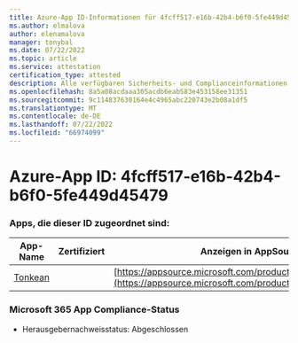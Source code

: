 ```yaml
---
title: Azure-App ID-Informationen für 4fcff517-e16b-42b4-b6f0-5fe449d45479
ms.author: elmalova
author: elenamalova
manager: tonybal
ms.date: 07/22/2022
ms.topic: article
ms.service: attestation
certification_type: attested
description: Alle verfügbaren Sicherheits- und Complianceinformationen für 4fcff517-e16b-42b4-b6f0-5fe449d45479.
ms.openlocfilehash: 8a5a08acdaaa305acdb6eab583e453158ee31351
ms.sourcegitcommit: 9c114837630164e4c4965abc220743e2b08a1df5
ms.translationtype: MT
ms.contentlocale: de-DE
ms.lasthandoff: 07/22/2022
ms.locfileid: "66974099"
---
```

# <a name="azure-app-id-4fcff517-e16b-42b4-b6f0-5fe449d45479"></a>Azure-App ID: 4fcff517-e16b-42b4-b6f0-5fe449d45479


### <a name="apps-associated-with-this-id"></a>Apps, die dieser ID zugeordnet sind:
| **App-Name** | **Zertifiziert** | **Anzeigen in AppSource** |
|--------------|---------------|-----------------------|
| [Tonkean](../forward/WA104381749.md) |  | [https://appsource.microsoft.com/product/office/WA104381749](https://appsource.microsoft.com/product/office/WA104381749) |

### <a name="microsoft-365-app-compliance-status"></a>Microsoft 365 App Compliance-Status
- Herausgebernachweisstatus: Abgeschlossen
